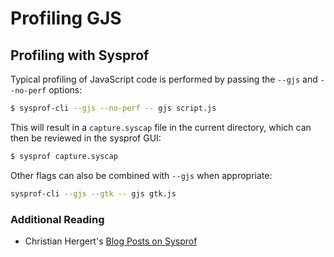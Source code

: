 # Profiling GJS

## Profiling with Sysprof

Typical profiling of JavaScript code is performed by passing the `--gjs` and
`--no-perf` options:

```sh
$ sysprof-cli --gjs --no-perf -- gjs script.js
```

This will result in a `capture.syscap` file in the current directory, which can
then be reviewed in the sysprof GUI:

```sh
$ sysprof capture.syscap
```

Other flags can also be combined with `--gjs` when appropriate:

```sh
sysprof-cli --gjs --gtk -- gjs gtk.js
```

### Additional Reading

* Christian Hergert's [Blog Posts on Sysprof](https://blogs.gnome.org/chergert/category/sysprof/)


